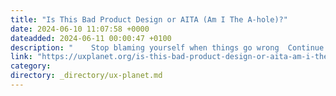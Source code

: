 ```yaml
---
title: "Is This Bad Product Design or AITA (Am I The A-hole)?"
date: 2024-06-10 11:07:58 +0000
dateadded: 2024-06-11 00:00:47 +0100
description: "    Stop blaming yourself when things go wrong  Continue reading on UX Planet »  "
link: "https://uxplanet.org/is-this-bad-product-design-or-aita-am-i-the-a-hole-9d0a2cf54aa3?source=rss----819cc2aaeee0---4"
category:
directory: _directory/ux-planet.md
---
```

